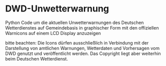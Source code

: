 # DWD-Unwetterwarnung
Python Code um die aktuellen Unwetterwarnungen des Deutschen Wetterdienstes auf Gemeindebasis in graphischer Form mit den offiziellen Warnicons auf einem LCD Display anzuzeigen




bitte beachten:
Die Icons dürfen ausschließlich in Verbindung mit der Darstellung von amtlichen Warnungen, Wetterdaten und Vorhersagen vom DWD genutzt und veröffentlicht werden. Das Copyright liegt aber weiterhin beim Deutschen Wetterdienst.
